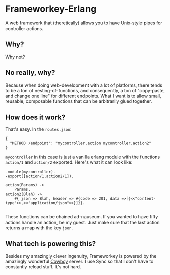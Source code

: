 # Frameworkey-Erlang
A web framework that (theretically) allows you to have Unix-style pipes for controller actions.

## Why?

Why not?

## No really, why?

Because when doing web-development with a lot of platforms, there tends to be a ton of nesting-of-functions, and consequently, a ton of "copy-paste, and change one line" for different endpoints.  What I want is to allow small, reusable, composable functions that can be arbitrarily glued together.

## How does it work?

That's easy.  In the `routes.json`:

```
{
  "METHOD /endpoint": "mycontroller.action mycontroller.action2"
}
```

`mycontroller` in this case is just a vanilla erlang module with the functions `action/1` and `action/2` exported.  Here's what it can look like:

```
-module(mycontroller).
-export([action/1,action2/1]).

action(Params) ->
    Params.
action2(Blah) ->
    #{ json => Blah, header => #{code => 201, data =>[{<<"content-type">>,<<"application/json">>}]}}.


```

These functions can be chained ad-nauseum.  If you wanted to have fifty actions handle an action, be my guest.  Just make sure that the last action returns a map with the key `json`. 

## What tech is powering this? 

Besides my amazingly clever ingenuity, Frameworkey is powered by the amazingly wonderful [Cowboy](http://ninenines.eu/docs/en/cowboy/HEAD/guide/) server.  I use Sync so that I don't have to constantly reload stuff.  It's not hard. 
